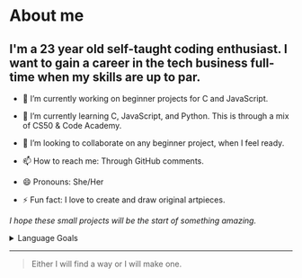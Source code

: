 # About me

## I'm a 23 year old self-taught coding enthusiast. I want to gain a career in the tech business full-time when my skills are up to par. 

- 🔭 I’m currently working on beginner projects for C and JavaScript.

- 🌱 I’m currently learning C, JavaScript, and Python. This is through a mix of CS50 & Code Academy. 
- 👯 I’m looking to collaborate on any beginner project, when I feel ready.
- 📫 How to reach me: Through GitHub comments. 
- 😄 Pronouns: She/Her
- ⚡ Fun fact: I love to create and draw original artpieces. 

_I hope these small projects will be the start of something amazing._


<details>
<summary>Language Goals</summary>

| Rank | Languages I'd like to master |
|-----:|------------------------------|
|     1| JavaScript - 40%             |
|     2| Python - 10%                 |
|     3| C - 20%                      |
|     4| SQL - 50%                    |
|     5| C## - 0%                     |
  
</details>

---
> Either I will find a way or I will make one.






